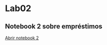 # Lab02

## Notebook 2 sobre empréstimos
[Abrir notebook 2](notebook/lab02-java-estruturas-ra173174.ipynb)
